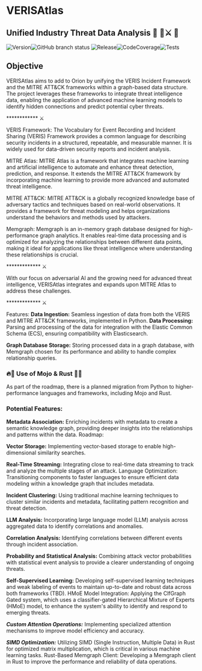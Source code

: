 # VERISAtlas
## Unified Industry Threat Data Analysis  🤗 🦾⚔️ 🤗

![Version](https://img.shields.io/badge/version-v0.0.1-blue)![GitHub branch status](https://img.shields.io/github/checks-status/orion-constellation/VERISAtlas/main)
![Release](https://img.shields.io/badge/release-latest-green)![CodeCoverage](https://img.shields.io/codecov/c/gh/orion-constellation/VERISAtlas/main)![Tests](https://github.com/orion-constellation/VERISAtlas/actions/workflows/ci.yml/badge.svg?branch=develop)


## Objective

VERISAtlas aims to add to Orion by unifying the VERIS Incident Framework and the MITRE ATT&CK frameworks within a graph-based data structure. The project leverages these frameworks to integrate threat intelligence data, enabling the application of advanced machine learning models to identify hidden connections and predict potential cyber threats. 

************ ⚔️

VERIS Framework: The Vocabulary for Event Recording and Incident Sharing (VERIS) Framework provides a common language for describing security incidents in a structured, repeatable, and measurable manner. It is widely used for data-driven security reports and incident analysis.

MITRE Atlas: MITRE Atlas is a framework that integrates machine learning and artificial intelligence to automate and enhance threat detection, prediction, and response. It extends the MITRE ATT&CK framework by incorporating machine learning to provide more advanced and automated threat intelligence.

MITRE ATT&CK: MITRE ATT&CK is a globally recognized knowledge base of adversary tactics and techniques based on real-world observations. It provides a framework for threat modeling and helps organizations understand the behaviors and methods used by attackers.

Memgraph: Memgraph is an in-memory graph database designed for high-performance graph analytics. It enables real-time data processing and is optimized for analyzing the relationships between different data points, making it ideal for applications like threat intelligence where understanding these relationships is crucial.

************* ⚔️

With our focus on adversarial AI and the growing need for advanced threat intelligence, VERISAtlas integrates and expands upon MITRE Atlas to address these challenges.

************* ⚔️

Features:
**Data Ingestion:** Seamless ingestion of data from both the VERIS and MITRE ATT&CK frameworks, implemented in Python.
**Data Processing:** Parsing and processing of the data for integration with the Elastic Common Schema (ECS), ensuring compatibility with Elasticsearch.

**Graph Database Storage:** Storing processed data in a graph database, with Memgraph chosen for its performance and ability to handle complex relationship queries.

### 🔥🦀 Use of Mojo & Rust 🦀🔥 
As part of the roadmap, there is a planned migration from Python to higher-performance languages and frameworks, including Mojo and Rust.

### Potential Features:

**Metadata Association:** Enriching incidents with metadata to create a semantic knowledge graph, providing deeper insights into the relationships and patterns within the data.
Roadmap:

**Vector Storage:** Implementing vector-based storage to enable high-dimensional similarity searches.

**Real-Time Streaming:** Integrating close to real-time data streaming to track and analyze the multiple stages of an attack.
Language Optimization: Transitioning components to faster languages to ensure efficient data modeling within a knowledge graph that includes metadata.

**Incident Clustering:** Using traditional machine learning techniques to cluster similar incidents and metadata, facilitating pattern recognition and threat detection.

**LLM Analysis:** Incorporating large language model (LLM) analysis across aggregated data to identify correlations and anomalies.

**Correlation Analysis:** Identifying correlations between different events through incident association.

**Probability and Statistical Analysis:** Combining attack vector probabilities with statistical event analysis to provide a clearer understanding of ongoing threats.

**Self-Supervised Learning:** Developing self-supervised learning techniques and weak labeling of events to maintain up-to-date and robust data across both frameworks (TBD).
HMoE Model Integration: Applying the ClfGraph Gated system, which uses a classifier-gated Hierarchical Mixture of Experts (HMoE) model, to enhance the system's ability to identify and respond to emerging threats.

***Custom Attention Operations:*** Implementing specialized attention mechanisms to improve model efficiency and accuracy.

***SIMD Optimization:*** Utilizing SIMD (Single Instruction, Multiple Data) in Rust for optimized matrix multiplication, which is critical in various machine learning tasks.
Rust-Based Memgraph Client: Developing a Memgraph client in Rust to improve the performance and reliability of data operations.
